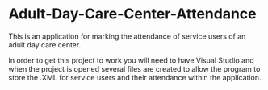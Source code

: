 # Adult-Day-Care-Center-Attendance
This is an application for marking the attendance of service users of an adult day care center.

In order to get this project to work you will need to have Visual Studio and when the project is 
opened several files are created to allow the program to store the .XML for service users and their 
attendance within the application.
